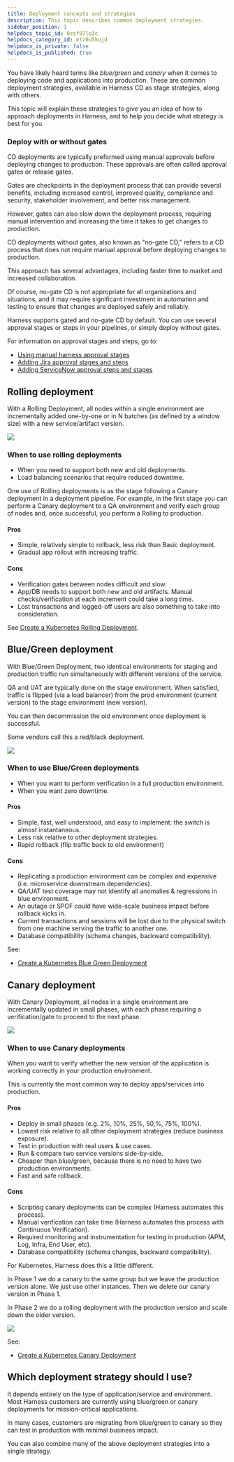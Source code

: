 ```yaml
---
title: Deployment concepts and strategies
description: This topic describes common deployment strategies.
sidebar_position: 1
helpdocs_topic_id: 0zsf97lo3c
helpdocs_category_id: etz0u5kujd
helpdocs_is_private: false
helpdocs_is_published: true
---
```


You have likely heard terms like *blue/green* and *canary* when it comes to deploying code and applications into production. These are common deployment strategies, available in Harness CD as stage strategies, along with others.

This topic will explain these strategies to give you an idea of how to approach deployments in Harness, and to help you decide what strategy is best for you.

### Deploy with or without gates

CD deployments are typically preformed using manual approvals before deploying changes to production. These approvals are often called approval gates or release gates. 

Gates are checkpoints in the deployment process that can provide several benefits, including increased control, improved quality, compliance and security, stakeholder involvement, and better risk management.

However, gates can also slow down the deployment process, requiring manual intervention and increasing the time it takes to get changes to production.

CD deployments without gates, also known as "no-gate CD," refers to a CD process that does not require manual approval before deploying changes to production.

This approach has several advantages, including faster time to market and increased collaboration.

Of course, no-gate CD is not appropriate for all organizations and situations, and it may require significant investment in automation and testing to ensure that changes are deployed safely and reliably. 

Harness supports gated and no-gate CD by default. You can use several approval stages or steps in your pipelines, or simply deploy without gates.

For information on approval stages and steps, go to:

- [Using manual harness approval stages](https://developer.harness.io/docs/platform/Approvals/adding-harness-approval-stages)
- [Adding Jira approval stages and steps](https://developer.harness.io/docs/platform/Approvals/adding-jira-approval-stages)
- [Adding ServiceNow approval steps and stages](https://developer.harness.io/docs/platform/Approvals/service-now-approvals)

## Rolling deployment

With a Rolling Deployment, all nodes within a single environment are incrementally added one-by-one or in N batches (as defined by a window size) with a new service/artifact version.

![](../cd-deployments-category/static/deployment-concepts-00.png)

### When to use rolling deployments

* When you need to support both new and old deployments.
* Load balancing scenarios that require reduced downtime.

One use of Rolling deployments is as the stage following a Canary deployment in a deployment pipeline. For example, in the first stage you can perform a Canary deployment to a QA environment and verify each group of nodes and, once successful, you perform a Rolling to production.

#### Pros

* Simple, relatively simple to rollback, less risk than Basic deployment.
* Gradual app rollout with increasing traffic.

#### Cons

* Verification gates between nodes difficult and slow.
* App/DB needs to support both new and old artifacts. Manual checks/verification at each increment could take a long time.
* Lost transactions and logged-off users are also something to take into consideration.

See [Create a Kubernetes Rolling Deployment](../deploy-srv-diff-platforms/kubernetes/kubernetes-executions/create-a-kubernetes-rolling-deployment.md).

## Blue/Green deployment

With Blue/Green Deployment, two identical environments for staging and production traffic run simultaneously with different versions of the service.

QA and UAT are typically done on the stage environment. When satisfied, traffic is flipped (via a load balancer) from the prod environment (current version) to the stage environment (new version).

You can then decommission the old environment once deployment is successful.

Some vendors call this a red/black deployment.

![](../cd-deployments-category/static/deployment-concepts-01.png)

### When to use Blue/Green deployments

* When you want to perform verification in a full production environment.
* When you want zero downtime.

#### Pros

* Simple, fast, well understood, and easy to implement: the switch is almost instantaneous.
* Less risk relative to other deployment strategies.
* Rapid rollback (flip traffic back to old environment)

#### Cons

* Replicating a production environment can be complex and expensive (i.e. microservice downstream dependencies).
* QA/UAT test coverage may not identify all anomalies & regressions in blue environment.
* An outage or SPOF could have wide-scale business impact before rollback kicks in.
* Current transactions and sessions will be lost due to the physical switch from one machine serving the traffic to another one.
* Database compatibility (schema changes, backward compatibility).

See:

* [Create a Kubernetes Blue Green Deployment](../deploy-srv-diff-platforms/kubernetes/kubernetes-executions/create-a-kubernetes-blue-green-deployment.md)

## Canary deployment

With Canary Deployment, all nodes in a single environment are incrementally updated in small phases, with each phase requiring a verification/gate to proceed to the next phase.

![](../cd-deployments-category/static/deployment-concepts-02.png)

### When to use Canary deployments

When you want to verify whether the new version of the application is working correctly in your production environment.

This is currently the most common way to deploy apps/services into production.

#### Pros

* Deploy in small phases (e.g. 2%, 10%, 25%, 50,%, 75%, 100%).
* Lowest risk relative to all other deployment strategies (reduce business exposure).
* Test in production with real users & use cases.
* Run & compare two service versions side-by-side.
* Cheaper than blue/green, because there is no need to have two production environments.
* Fast and safe rollback.

#### Cons

* Scripting canary deployments can be complex (Harness automates this process).
* Manual verification can take time (Harness automates this process with Continuous Verification).
* Required monitoring and instrumentation for testing in production (APM, Log, Infra, End User, etc).
* Database compatibility (schema changes, backward compatibility).

For Kubernetes, Harness does this a little different.

In Phase 1 we do a canary to the same group but we leave the production version alone. We just use other instances. Then we delete our canary version in Phase 1.

In Phase 2 we do a rolling deployment with the production version and scale down the older version.

![](../cd-deployments-category/static/deployment-concepts-03.png)

See:

* [Create a Kubernetes Canary Deployment](../deploy-srv-diff-platforms/kubernetes/kubernetes-executions/create-a-kubernetes-canary-deployment.md)

## Which deployment strategy should I use?

It depends entirely on the type of application/service and environment. Most Harness customers are currently using blue/green or canary deployments for mission-critical applications.

In many cases, customers are migrating from blue/green to canary so they can test in production with minimal business impact.

You can also combine many of the above deployment strategies into a single strategy.


